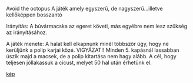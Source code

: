 Avoid the octopus
A játék amely egyszerű, de nagyszerű...illetve kellőképpen bosszantó 

Irányítás:
A búvármacska az egeret követi, más egyébre nem lesz szükség az irányításához.

A játék menete:
A halat kell elkapnunk minél többször úgy, hogy ne kerüljünk a polip karjai közé.
VIGYÁZAT!! Minden 5. kapásnál lassabban úszik majd a macsek, de a polip kitartása nem hagy alább.
A cél, hogy teljesen jóllakassuk a cicust, melyet 50 hal után érhetünk el.

[kép](https://user-images.githubusercontent.com/99553797/155022064-22ce6460-398c-4b72-aa61-9c1421e5e5a9.png)
